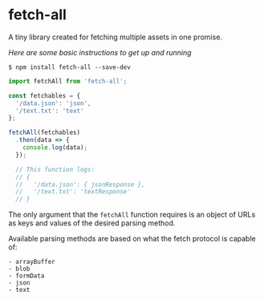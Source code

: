 # fetch-all

A tiny library created for fetching multiple assets in one promise.

*Here are some basic instructions to get up and running*

```shell
$ npm install fetch-all --save-dev
```

```javascript
import fetchAll from 'fetch-all';

const fetchables = {
  '/data.json': 'json',
  '/text.txt': 'text'
};

fetchAll(fetchables)
  .then(data => {
    console.log(data);
  });

  // This function logs:
  // {
  //   '/data.json': { jsonResponse },
  //   '/text.txt': 'textResponse'
  // }
```

The only argument that the `fetchAll` function requires is an object of URLs as keys and values of the desired parsing method.

Available parsing methods are based on what the fetch protocol is capable of:
```
- arrayBuffer
- blob
- formData
- json
- text
```